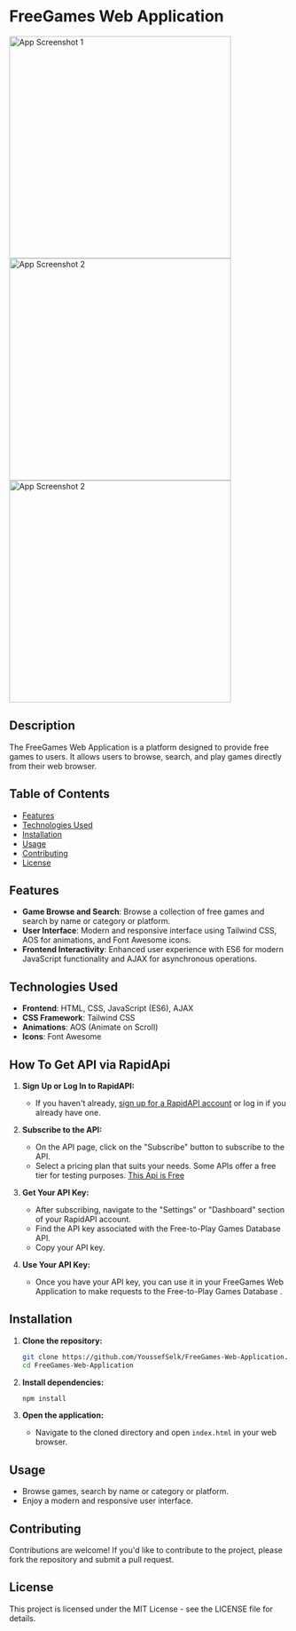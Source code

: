 # FreeGames Web Application

<img src="https://github.com/YoussefSelk/FreeGames-Web-Application/assets/113248214/09715550-3385-4325-baac-7b6783542ae1" alt="App Screenshot 1" style="width: 400px; margin-right: 20px;">
<img src="https://github.com/YoussefSelk/FreeGames-Web-Application/assets/113248214/e9a870d4-6dc7-4321-9e66-375389f79206" alt="App Screenshot 2" style="width: 400px;">
<img src="https://github.com/YoussefSelk/FreeGames-Web-Application/assets/113248214/e9fd393c-d207-43a8-973b-1397e153cafe" alt="App Screenshot 2" style="width: 400px;">

## Description
The FreeGames Web Application is a platform designed to provide free games to users. It allows users to browse, search, and play games directly from their web browser.



## Table of Contents
- [Features](#features)
- [Technologies Used](#technologies-used)
- [Installation](#installation)
- [Usage](#usage)
- [Contributing](#contributing)
- [License](#license)

## Features

- **Game Browse and Search**: Browse a collection of free games and search by name or category or platform.
- **User Interface**: Modern and responsive interface using Tailwind CSS, AOS for animations, and Font Awesome icons.
- **Frontend Interactivity**: Enhanced user experience with ES6 for modern JavaScript functionality and AJAX for asynchronous operations.

## Technologies Used

- **Frontend**: HTML, CSS, JavaScript (ES6), AJAX
- **CSS Framework**: Tailwind CSS
- **Animations**: AOS (Animate on Scroll)
- **Icons**: Font Awesome

## How To Get API via RapidApi

1. **Sign Up or Log In to RapidAPI:**

   - If you haven't already, [sign up for a RapidAPI account](https://rapidapi.com/signup/) or log in if you already have one.

2. **Subscribe to the API:**

   - On the API page, click on the "Subscribe" button to subscribe to the API.
   - Select a pricing plan that suits your needs. Some APIs offer a free tier for testing purposes. [This Api is Free](https://rapidapi.com/digiwalls/api/free-to-play-games-database)

3. **Get Your API Key:**

   - After subscribing, navigate to the "Settings" or "Dashboard" section of your RapidAPI account.
   - Find the API key associated with the Free-to-Play Games Database API.
   - Copy your API key.

4. **Use Your API Key:**

   - Once you have your API key, you can use it in your FreeGames Web Application to make requests to the Free-to-Play Games Database .

## Installation

1. **Clone the repository:**
    ```sh
    git clone https://github.com/YoussefSelk/FreeGames-Web-Application.git
    cd FreeGames-Web-Application
    ```
2. **Install dependencies:**
    ```sh
    npm install
    ```

3. **Open the application:**
   - Navigate to the cloned directory and open `index.html` in your web browser.

## Usage

- Browse games, search by name or category or platform.
- Enjoy a modern and responsive user interface.

## Contributing

Contributions are welcome! If you'd like to contribute to the project, please fork the repository and submit a pull request.

## License

This project is licensed under the MIT License - see the LICENSE file for details.
